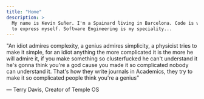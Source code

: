 ```yaml
---
title: "Home"
description: >
  My name is Kevin Suñer. I'm a Spainard living in Barcelona. Code is what I use
  to express myself. Software Engineering is my speciality...
---
```


"An idiot admires complexity, a genius admires simplicity, a physicist tries to
make it simple, for an idiot anything the more complicated it is the more he will
admire it, if you make something so clusterfucked he can't understand it he's
gonna think you're a god cause you made it so complicated nobody can understand
it. That's how they write journals in Academics, they try to make it so complicated
people think you're a genius”

— Terry Davis, Creator of Temple OS

